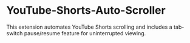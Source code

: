# YouTube-Shorts-Auto-Scroller
This extension automates YouTube Shorts scrolling and includes a tab-switch pause/resume feature for uninterrupted viewing.
